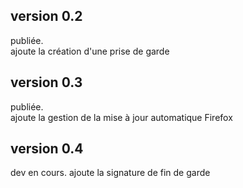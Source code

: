 ## version 0.2
publiée.  
ajoute la création d'une prise de garde  

## version 0.3
publiée.  
ajoute la gestion de la mise à jour automatique Firefox  

## version 0.4
dev en cours.
ajoute la signature de fin de garde

